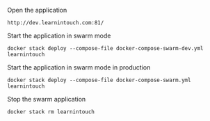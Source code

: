 Open the application
```
http://dev.learnintouch.com:81/
```

Start the application in swarm mode
```
docker stack deploy --compose-file docker-compose-swarm-dev.yml learnintouch
```

Start the application in swarm mode in production
```
docker stack deploy --compose-file docker-compose-swarm.yml learnintouch
```

Stop the swarm application
```
docker stack rm learnintouch
```

